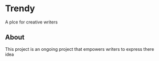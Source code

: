 # Trendy 
A plce for creative writers

## About
This project is an ongoing project that empowers writers to express there idea